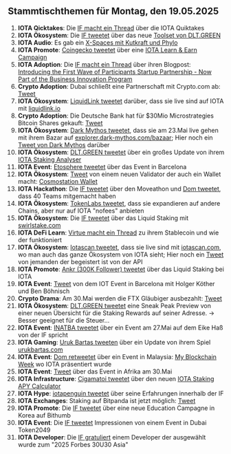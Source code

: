 ## Stammtischthemen für Montag, den 19.05.2025

1. **IOTA Qicktakes**: Die [IF macht ein Thread](https://x.com/iota/status/1921913256722981259) über die IOTA Quiktakes
2. **IOTA Ökosystem**: Die [IF tweetet](https://x.com/iota/status/1922156322138521908) über das neue [Toolset von DLT.GREEN](https://x.com/dlt_green/status/1921972666174476725)
3. **IOTA Audio**: Es gab ein [X-Spaces mit Kutkraft und Phylo](https://x.com/kutkraft/status/1922146053475782911)
4. **IOTA Promote**: [Coingecko tweetet](https://x.com/coingecko/status/1922154864379101696) über eine [IOTA Learn & Earn Campaign](https://landing.coingecko.com/earn/what-is-iota/)
5. **IOTA Adoption**: Die [IF macht ein Thread](https://x.com/iota/status/1922275645079388270) über ihren Blogpost: [Introducing the First Wave of Participants Startup Partnership - Now Part of the Business Innovation Program](https://blog.iota.org/first-participants-bip/)
6. **Crypto Adoption**: Dubai schließt eine Partnerschaft mit Crypto.com ab: [Tweet](https://x.com/WatcherGuru/status/1922244919432745273)
7. **IOTA Ökosystem**: [LiquidLink tweetet](https://x.com/Liquidlink_io/status/1922318228195254288) darüber, dass sie live sind auf IOTA mit [liquidlink.io](https://liquidlink.io/)
8. **Crypto Adoption**: Die Deutsche Bank hat für $30Mio Microstrategies Bitcoin Shares gekauft: [Tweet](https://x.com/BitMemesDaily/status/1922339290064789612)
9. **IOTA Ökosystem**: [Dark Mythos tweetet](https://x.com/DarkMythosIOTA/status/1922527293957648834), dass sie am 23.Mai live gehen mit ihrem Bazar auf [explorer.dark-mythos.com/bazaar](https://explorer.dark-mythos.com/bazaar); Hier noch ein [Tweet von Dark Mythos](https://x.com/DarkMythosIOTA/status/1923649697861845183) darüber
10. **IOTA Ökosystem**: [DLT.GREEN tweetet](https://x.com/dlt_green/status/1922547060135354377) über ein großes Update von ihrem [IOTA Staking Analyser](https://dlt.green/en/services/iota-staking-analytics)
11. **IOTA Event**: [Etosphere tweetet](https://x.com/ETOSPHERES/status/1922567373644521750) über das Event in Barcelona
12. **IOTA Ökosystem**: [Tweet](https://x.com/IBCwallet/status/1922576506326270361) von einem neuen Validator der auch ein Wallet macht: [Cosmostation Wallet](https://chromewebstore.google.com/detail/cosmostation-wallet/fpkhgmpbidmiogeglndfbkegfdlnajnf?hl=ko&utm_source=ext_sidebar)
13. **IOTA Hackathon**: Die [IF tweetet](https://x.com/iota/status/1922638030105452589) über den Moveathon und [Dom tweetet](https://x.com/DomSchiener/status/1922639355178295481), dass 40 Teams mitgemacht haben
14. **IOTA Ökosystem**: [TokenLabs tweetet](https://x.com/TokenLabsX/status/1922618448103751818), dass sie expandieren auf andere Chains, aber nur auf IOTA "nofees" anbieten
15. **IOTA Ökosystem**: Die [IF tweetet](https://x.com/iota/status/1922621181905035628) über das Liquid Staking mit [swirlstake.com](https://swirlstake.com/)
16. **IOTA DeFi Learn**: [Virtue macht ein Thread](https://x.com/Virtue_Money/status/1922648888692875476) zu ihrem Stablecoin und wie der funktioniert
17. **IOTA Ökosystem**: [Iotascan tweetet](https://x.com/iotascan/status/1923472403558170704), dass sie live sind mit [iotascan.com](https://iotascan.com/mainnet/directory?isActiveApp=true), wo man auch das ganze Ökosystem von IOTA sieht; Hier noch ein [Tweet](https://x.com/mat_rash38998/status/1924120713260040319) von jemanden der begeistert ist von der API
18. **IOTA Promote**: [Ankr (300K Follower) tweetet](https://x.com/ankr/status/1923453347387916327) über das Liquid Staking bei IOTA
19. **IOTA Event**: [Tweet](https://x.com/ETOSPHERES/status/1922567373644521750) von dem IOT Event in Barcelona mit Holger Köther und Ben Böhnisch
20. **Crypto Drama**: Am 30.Mai werden die FTX Gläubiger ausbezahlt: [Tweet](https://x.com/FurkanCCTV/status/1923067154355651047)
21. **IOTA Ökosystem**: [DLT.GREEN tweetet](https://x.com/dlt_green/status/1923118222670205377) eine Sneak Peak Preview von einer neuen Übersicht für die Staking Rewards auf seiner Adresse. -> Besser geeignet für die Steuer...
22. **IOTA Event**: [INATBA tweetet](https://x.com/INATBA_org/status/1923011159789109251) über ein Event am 27.Mai auf dem Eike Haß von der IF spricht
23. **IOTA Gaming**: [Uruk Bartas tweeten](https://x.com/UrukBartas/status/1923419170839929304) über ein Update von ihrem Spiel [urukbartas.com](https://urukbartas.com/)
24. **IOTA Event**: [Dom retweetet](https://x.com/DomSchiener/status/1923386838091174179) über ein Event in Malaysia: [My Blockchain Week](https://x.com/MalaysiaBCW) wo IOTA präsentiert wurde
25. **IOTA Event**: [Tweet](https://x.com/dx5ve/status/1923263021821956407) über das Event in Afrika am 30.Mai
26. **IOTA Infrastructure**: [Cigamatoi tweetet](https://x.com/Cigamatoi/status/1923740623896498617) über den neuen [IOTA Staking APY Calculator](https://www.iotaapycalculator.com/)
27. **IOTA Hype**: [iotapenguin tweetet](https://x.com/iota_penguin/status/1923669035016741364) über seine Erfahrungen innerhalb der IF
28. **IOTA Exchanges**: Staking auf Bitpanda ist jetzt möglich: [Tweet](https://x.com/Bitpanda_global/status/1924389696865468734)
29. **IOTA Promote**: Die [IF tweetet](https://x.com/iota/status/1924386736295055490) über eine neue Education Campagne in Korea auf Bithumb
30. **IOTA Event**: Die [IF tweetet](https://x.com/iota/status/1924042316907516252) Impressionen von einem Event in Dubai Token2049
31. **IOTA Developer**: Die [IF gratuliert](https://x.com/iota/status/1924463269592314055) einem Developer der ausgewählt wurde zum "2025 Forbes 30U30 Asia"
